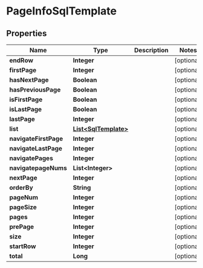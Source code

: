 
# PageInfoSqlTemplate

## Properties
Name | Type | Description | Notes
------------ | ------------- | ------------- | -------------
**endRow** | **Integer** |  |  [optional]
**firstPage** | **Integer** |  |  [optional]
**hasNextPage** | **Boolean** |  |  [optional]
**hasPreviousPage** | **Boolean** |  |  [optional]
**isFirstPage** | **Boolean** |  |  [optional]
**isLastPage** | **Boolean** |  |  [optional]
**lastPage** | **Integer** |  |  [optional]
**list** | [**List&lt;SqlTemplate&gt;**](SqlTemplate.md) |  |  [optional]
**navigateFirstPage** | **Integer** |  |  [optional]
**navigateLastPage** | **Integer** |  |  [optional]
**navigatePages** | **Integer** |  |  [optional]
**navigatepageNums** | **List&lt;Integer&gt;** |  |  [optional]
**nextPage** | **Integer** |  |  [optional]
**orderBy** | **String** |  |  [optional]
**pageNum** | **Integer** |  |  [optional]
**pageSize** | **Integer** |  |  [optional]
**pages** | **Integer** |  |  [optional]
**prePage** | **Integer** |  |  [optional]
**size** | **Integer** |  |  [optional]
**startRow** | **Integer** |  |  [optional]
**total** | **Long** |  |  [optional]



